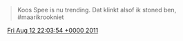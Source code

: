 > Koos Spee is nu trending\. Dat klinkt alsof ik stoned ben, \#maarikrookniet

<img src="../../media/tweet.ico" width="12" /> [Fri Aug 12 22:03:54 +0000 2011](https://twitter.com/DromerDenker/status/102138264521158656)